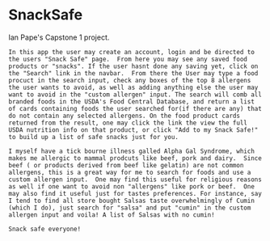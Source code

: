 # SnackSafe

Ian Pape's Capstone 1 project.

    In this app the user may create an account, login and be directed to the users "Snack Safe" page.  From here you may see any saved food products or "snacks". If the user hasnt done any saving yet, click on the "Search" link in the navbar.  From there the User may type a food procuct in the search input, check any boxes of the top 8 allergens the user wants to avoid, as well as adding anything else the user may want to avoid in the "custom allergen" input. The search will comb all branded foods in the USDA's Food Central Database, and return a list of cards containing foods the user searched for(if there are any) that do not contain any selected allergens. On the food product cards returned from the result, one may click the link the view the full USDA nutrition info on that product, or click "Add to my Snack Safe!" to build up a list of safe snacks just for you.

    I myself have a tick bourne illness galled Alpha Gal Syndrome, which makes me allergic to mammal prodcuts like beef, pork and dairy.  Since beef ( or products derived from beef like gelatin) are not common allergens, this is a great way for me to search for foods and use a custom allergen input.  One may find this useful for religious reasons as well if one want to avoid non "allergens" like pork or beef.  One may also find it useful just for tastes preferences. For instance, say I tend to find all store bought Salsas taste overwhelmingly of Cumin (which I do), just search for "salsa" and put "cumin" in the custom allergen input and voila! A list of Salsas with no cumin!

    Snack safe everyone!